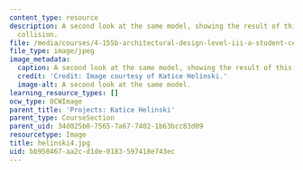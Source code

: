 ```yaml
---
content_type: resource
description: A second look at the same model, showing the result of this material
  collision.
file: /media/courses/4-155b-architectural-design-level-iii-a-student-center-for-mit-fall-2004/bb950467aa2cd1de0183597418e743ec_helinski4.jpg
file_type: image/jpeg
image_metadata:
  caption: A second look at the same model, showing the result of this material collision.
  credit: 'Credit: Image courtesy of Katice Helinski.'
  image-alt: A second look at the same model.
learning_resource_types: []
ocw_type: OCWImage
parent_title: 'Projects: Katice Helinski'
parent_type: CourseSection
parent_uid: 34d025b0-7565-7a67-7402-1b63bcc83d09
resourcetype: Image
title: helinski4.jpg
uid: bb950467-aa2c-d1de-0183-597418e743ec
---
```

